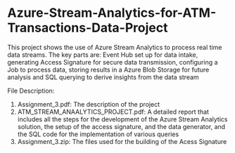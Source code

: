 # Azure-Stream-Analytics-for-ATM-Transactions-Data-Project
This project shows the use of Azure Stream Analytics to process real time data streams. The key parts are: Event Hub set up for data intake, generating Access Signature for secure data transmission, configuring a Job to process data, storing results in a Azure Blob Storage for future analysis and SQL querying to derive insights from the data stream

File Description:

1) Assignment_3.pdf: The description of the project
2) ATM_STREAM_ANAALYTICS_PROJECT.pdf: A detailed report that includes all the steps for the development of the Azure Stream Analytics solution, the setup of the access signature, and the data generator, and the SQL code for the implementation of various queries
3) Assignment_3.zip: The files used for the building of the Acess Signature
